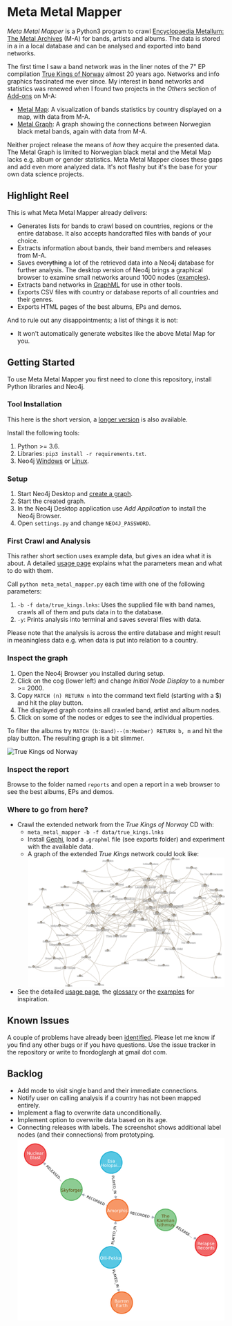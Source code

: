 # Meta Metal Mapper

_Meta Metal Mapper_ is a Python3 program to crawl 
[Encyclopaedia Metallum: The Metal Archives](https://www.metal-archives.com/) (M-A) for bands, artists and albums. The
data is stored in a in a local database and can be analysed and exported into band networks.

The first time I saw a band network was in the liner notes of the 7" EP compilation
[True Kings of Norway](https://www.metal-archives.com/albums/Immortal/True_Kings_of_Norway/111142) almost 20 years ago.
Networks and info graphics fascinated me ever since. My interest in band networks and statistics was renewed when I 
found two projects in the _Others_ section of [Add-ons](https://www.metal-archives.com/content/tools) on M-A:

* [Metal Map](https://metal-map.com/): A visualization of bands statistics by country displayed on a map, with data from
    M-A.
* [Metal Graph](http://metal-graph.com/): A graph showing the connections between Norwegian black metal bands, 
    again with data from M-A. 
    
Neither project release the means of _how_ they acquire the presented data. The Metal Graph is limited to Norwegian
black metal and the Metal Map lacks e.g. album or gender statistics. Meta Metal Mapper closes these gaps and add even 
more analyzed data. It's not flashy but it's the base for your own data science projects.

## Highlight Reel

This is what Meta Metal Mapper already delivers:

* Generates lists for bands to crawl based on countries, regions or the entire database.
    It also accepts handcrafted files with bands of your choice.
* Extracts information about bands, their band members and releases from M-A.
* Saves ~~everything~~ a lot of the retrieved data into a Neo4j database for further analysis.
    The desktop version of Neo4j brings a graphical browser to examine small networks around
    1000 nodes ([examples](documentation/EXAMPLES.md)).
* Extracts band networks in [GraphML](http://graphml.graphdrawing.org/) for use in other tools.
* Exports CSV files with country or database reports of all countries and their genres.
* Exports HTML pages of the best albums, EPs and demos.

And to rule out any disappointments; a list of things it is not:

* It won't automatically generate websites like the above Metal Map for you.

## Getting Started

To use Meta Metal Mapper you first need to clone this repository, install Python libraries and Neo4j.

### Tool Installation

This here is the short version, a [longer version](documentation/GETTING_STARTED.md) is also available.

Install the following tools:

1. Python >= 3.6.
2. Libraries: `pip3 install -r requirements.txt`.
3. Neo4j [Windows](https://neo4j.com/download/) or 
    [Linux](https://neo4j.com/docs/operations-manual/current/installation/linux/debian/).

### Setup

1. Start Neo4j Desktop and [create a graph](documentation/USAGE.md).
2. Start the created graph. 
3. In the Neo4j Desktop application use _Add Application_ to install the Neo4j Browser. 
4. Open `settings.py` and change `NEO4J_PASSWORD`.

### First Crawl and Analysis

This rather short section uses example data, but gives an idea what it is about. A detailed
[usage page](documentation/USAGE.md) explains what the parameters mean and what to do with them.   

Call `python meta_metal_mapper.py` each time with one of the following parameters:

1. `-b -f data/true_kings.lnks`: Uses the supplied file with band names, crawls all of them and puts data in to the 
    database.
2. `-y`: Prints analysis into terminal and saves several files with data.

Please note that the analysis is across the entire database and might result in meaningless data e.g. when data is put
into relation to a country. 

### Inspect the graph

1. Open the Neo4j Browser you installed during setup.
2. Click on the cog (lower left) and change _Initial Node Display_ to a number >= 2000.
3. Copy `MATCH (n) RETURN n` into the command text field (starting with a $) and hit the play button.
  1. The displayed graph contains all crawled band, artist and album nodes.
  2. Click on some of the nodes or edges to see the individual properties.

To filter the albums try `MATCH (b:Band)--(m:Member) RETURN b, m` and hit the play button. The resulting graph is a bit
slimmer.

![True Kings od Norway](img/true_kings.svg)

### Inspect the report

Browse to the folder named `reports` and open a report in a web browser to see the best albums, EPs and demos.

### Where to go from here?

* Crawl the extended network from the _True Kings of Norway_ CD with:
  * `meta_metal_mapper -b -f data/true_kings.lnks`
  * Install [Gephi](documentation/GEPHI_HOWTO.md), load a `.graphml` file (see exports folder) and experiment with the
available data. 
  * A graph of the extended _True Kings_ network could look like:
    ![True Kings od Norway](img/true_kings_ext.svg)
* See the detailed [usage page](documentation/USAGE.md), the [glossary](documentation/GLOSSARY.md) or the
[examples](documentation/EXAMPLES.md) for inspiration.

## Known Issues

A couple of problems have already been [identified](documentation/ISSUES.md). Please let me know if you find any other 
bugs or if you have questions. Use the issue tracker in the repository or write to fnordoglargh at gmail dot com.

## Backlog

* Add mode to visit single band and their immediate connections.
* Notify user on calling analysis if a country has not been mapped entirely. 
* Implement a flag to overwrite data unconditionally.
* Implement option to overwrite data based on its age.
* Connecting releases with labels. The screenshot shows additional label nodes (and their connections) from prototyping.
    ![Prototype including labels and Albums](img/intro_graph_2.png)